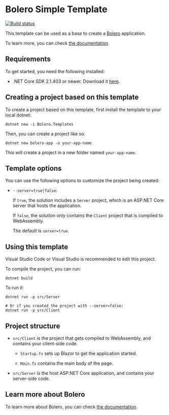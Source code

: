 # Bolero Simple Template

[![Build status](https://ci.appveyor.com/api/projects/status/2mo3n85bv4d5iv56?svg=true)](https://ci.appveyor.com/project/IntelliFactory/bolero-template)


This template can be used as a base to create a [Bolero](https://github.com/intellifactory/bolero) application.

To learn more, you can check [the documentation](https://github.com/intellifactory/bolero/wiki).

## Requirements

To get started, you need the following installed:

* .NET Core SDK 2.1.403 or newer. Download it [here](https://www.microsoft.com/net/download/dotnet-core/2.1).

## Creating a project based on this template

To create a project based on this template, first install the template to your local dotnet:

```
dotnet new -i Bolero.Templates
```

Then, you can create a project like so:

```
dotnet new bolero-app -o your-app-name
```

This will create a project in a new folder named `your-app-name`.

## Template options

You can use the following options to customize the project being created:

* `--server=true|false`:

    If `true`, the solution includes a `Server` project, which is an ASP.NET Core server that hosts the application.
    
    If `false`, the solution only contains the `Client` project that is compiled to WebAssembly.
    
    The default is `server=true`.

## Using this template

Visual Studio Code or Visual Studio is recommended to edit this project.

To compile the project, you can run:

```shell
dotnet build
```

To run it:

```shell
dotnet run -p src/Server

# Or if you created the project with --server=false:
dotnet run -p src/Client
```

## Project structure

* `src/Client` is the project that gets compiled to WebAssembly, and contains your client-side code.

    * `Startup.fs` sets up Blazor to get the application started.

    * `Main.fs` contains the main body of the page.

* `src/Server` is the host ASP.NET Core application, and contains your server-side code.

## Learn more about Bolero

To learn more about Bolero, you can check [the documentation](https://github.com/intellifactory/bolero/wiki).
